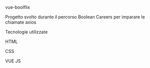 vue-boolflix

Progetto svolto durante il percorso Boolean Careers per imparare le chiamate axios

Tecnologie utilizzate

HTML

CSS

VUE JS

